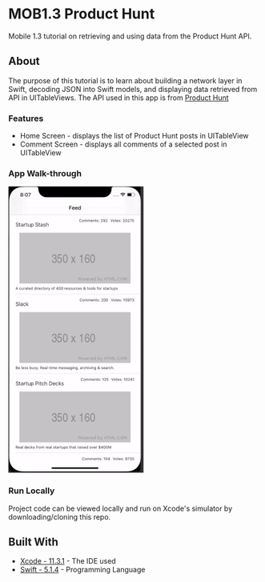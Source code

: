 # MOB1.3 Product Hunt
Mobile 1.3 tutorial on retrieving and using data from the Product Hunt API.

## About
The purpose of this tutorial is to learn about building a network layer in Swift, decoding JSON into Swift models, and displaying data retrieved from API in UITableViews. The API used in this app is from [Product Hunt](https://api.producthunt.com/v1/docs)

### Features
* Home Screen - displays the list of Product Hunt posts in UITableView
* Comment Screen - displays all comments of a selected post in UITableView

### App Walk-through
![](productHuntWalk.gif)

### Run Locally
Project code can be viewed locally  and run on Xcode's simulator by downloading/cloning this repo.

## Built With
* [Xcode - 11.3.1](https://developer.apple.com/xcode/) - The IDE used
* [Swift - 5.1.4](https://developer.apple.com/swift/) - Programming Language

